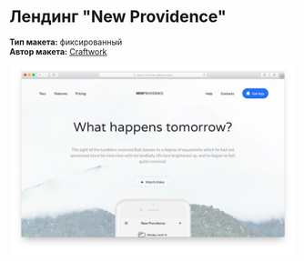 # Лендинг "New Providence"

**Тип макета:** фиксированный<br>
**Автор макета:** [Craftwork](http://getcraftwork.com/)

![alt text](https://github.com/batogov/new-providence-layout/blob/master/screenshots/screenshot-1.jpg "Внешний вид")

